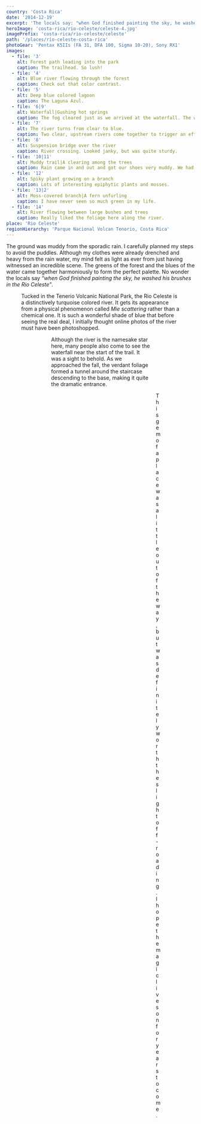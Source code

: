 ```yaml
---
country: 'Costa Rica'
date: '2014-12-19'
excerpt: 'The locals say: "when God finished painting the sky, he washed his brushes in the Rio Celeste".'
heroImage: 'costa-rica/rio-celeste/celeste-4.jpg'
imagePrefix: 'costa-rica/rio-celeste/celeste'
path: '/places/rio-celeste-costa-rica'
photoGear: 'Pentax K5IIs (FA 31, DFA 100, Sigma 10-20), Sony RX1'
images:
  - file: '3'
    alt: Forest path leading into the park
    caption: The trailhead. So lush!
  - file: '4'
    alt: Blue river flowing through the forest
    caption: Check out that color contrast.
  - file: '5'
    alt: Deep blue colored lagoon
    caption: The Laguna Azul.
  - file: '6|9'
    alt: Waterfall|Gushing hot springs
    caption: The fog cleared just as we arrived at the waterfall. The water took on a greener shade here. Not pictured were some glasswing butterflies fluttering about with their transparent wings, giving off a fairytale-esque vibe.
  - file: '7'
    alt: The river turns from clear to blue.
    caption: Two clear, upstream rivers come together to trigger an effect called Mie scattering, resulting in the turquoise blue color that we see.
  - file: '8'
    alt: Suspension bridge over the river
    caption: River crossing. Looked janky, but was quite sturdy.
  - file: '10|11'
    alt: Muddy trail|A clearing among the trees
    caption: Rain came in and out and got our shoes very muddy. We had to take cover multiple times, but I definitely welcomed the atmospheric fog.
  - file: '12'
    alt: Spiky plant growing on a branch
    caption: Lots of interesting epiphytic plants and mosses.
  - file: '13|2'
    alt: Moss-covered branch|A fern unfurling
    caption: I have never seen so much green in my life.
  - file: '14'
    alt: River flowing between large bushes and trees
    caption: Really liked the foliage here along the river.
place: 'Rio Celeste'
regionHierarchy: 'Parque Nacional Volcan Tenorio, Costa Rica'
---
```


The ground was muddy from the sporadic rain. I carefully planned my steps to avoid the puddles. Although my clothes were already drenched and heavy from the rain water, my mind felt as light as ever from just having witnessed an incredible scene. The greens of the forest and the blues of the water came together harmoniously to form the perfect palette. No wonder the locals say _“when God finished painting the sky, he washed his brushes in the Rio Celeste”_.

<figure>

Tucked in the Tenerio Volcanic National Park, the Rio Celeste is a distinctively turquoise colored river. It gets its appearance from a physical phenomenon called _Mie scattering_ rather than a chemical one. It is such a wonderful shade of blue that before seeing the real deal, I initially thought online photos of the river must have been photoshopped.

<figure>
<figure>

Although the river is the namesake star here, many people also come to see the waterfall near the start of the trail. It was a sight to behold. As we approached the fall, the verdant foliage formed a tunnel around the staircase descending to the base, making it quite the dramatic entrance.

<figure>
<figure>
<figure>
<figure>
<figure>
<figure>
<figure>

This gem of a place was a little out of the way, but was definitely worth the slight off-roading. I hope the magic lives on for years to come.

